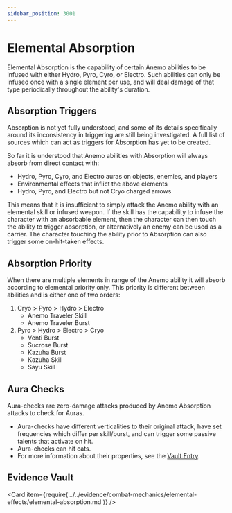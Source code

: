 ```yaml
---
sidebar_position: 3001
---
```


# Elemental Absorption

Elemental Absorption is the capability of certain Anemo abilities to be infused with either Hydro, Pyro, Cyro, or Electro. Such abilities can only be infused once with a single element per use, and will deal damage of that type periodically throughout the ability's duration. 

## Absorption Triggers

Absorption is not yet fully understood, and some of its details specifically around its inconsistency in triggering are still being investigated. A full list of sources which can act as triggers for Absorption has yet to be created. 

So far it is understood that Anemo abilities with Absorption will always absorb from direct contact with:

* Hydro, Pyro, Cyro, and Electro auras on objects, enemies, and players
* Environmental effects that inflict the above elements
* Hydro, Pyro, and Electro but not Cryo charged arrows

This means that it is insufficient to simply attack the Anemo ability with an elemental skill or infused weapon. If the skill has the capability to infuse the character with an absorbable element, then the character can then touch the ability to trigger absorption, or alternatively an enemy can be used as a carrier. The character touching the ability prior to Absorption can also trigger some on-hit-taken effects.

## Absorption Priority

When there are multiple elements in range of the Anemo ability it will absorb according to elemental priority only. This priority is different between abilities and is either one of two orders:

1. Cryo &gt; Pyro &gt; Hydro &gt; Electro
   * Anemo Traveler Skill
   * Anemo Traveler Burst
2. Pyro &gt; Hydro &gt; Electro &gt; Cryo
   * Venti Burst
   * Sucrose Burst
   * Kazuha Burst
   * Kazuha Skill
   * Sayu Skill

## Aura Checks

Aura-checks are zero-damage attacks produced by Anemo Absorption attacks to check for Auras.  
* Aura-checks have different verticalities to their original attack, have set frequencies which differ per skill/burst, and can trigger some passive talents that activate on hit.   
* Aura-checks can hit cats.
* For more information about their properties, see the [Vault Entry](../../evidence/combat-mechanics/elemental-effects/elemental-absorption.md\#aura-check-properties).  

## Evidence Vault

<Card item={require('../../evidence/combat-mechanics/elemental-effects/elemental-absorption.md')} />
